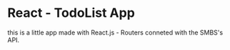 # React - TodoList App
this is a little app made with React.js - Routers conneted with the SMBS's API.
